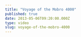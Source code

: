 ```yaml
---
title: "Voyage of the Mobro 4000"
published: true
date: 2013-05-06T09:20:00.000Z
type: video
slug: voyage-of-the-mobro-4000
---
```


</u></u></u></u></u></u></u></u></u></u></u></u></u></u></u></u></u></u></u></u></u></u></u></u></u></u></u></u></u></u></u></u></u></u></u></u></u></u></u></u></u></u></u></u></u></u></u></u></u></u></u></u></u></u></u></u></u></u></u></u></u></u></u></u></u></u></u></u></u></u></u></u></u></u></u></u></u></u></u></u></u></u></u></u></u></u></u></u></u></u></u></u></u></u></u></u></u></u></u></u></u></u></u></u></u></u></u></u></u></u></u></u></u></u></u></u></u></u></u></u></u></u></u></u></u></u></u></u></u></u></u></u></u></u></u></u></u></u></u></u></u></u></u></u></u></u></u></u></u></u></u></u></u></u></u></u></u></u></u></u></u></u></u></u></u></u></u></u></u></u></u></u></u></u></u></u></u></u></u></u></u></u></u></u></u></u></u></u></u></u></u></u></u></u></u></u></u></u></u></u></u></u></u></u></u></u></u></u></u></u></u></u></u></u></u></u></u></u></u></u></u></u></u></u></u></u></u></u></u></u></u></u></u></u></u>
